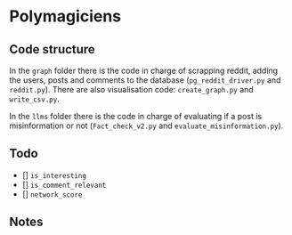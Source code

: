 # Polymagiciens

## Code structure

In the `graph` folder there is the code in charge of scrapping reddit, adding the users, posts and comments to the database (`pg_reddit_driver.py` and `reddit.py`). There are also visualisation code: `create_graph.py` and `write_csv.py`.

In the `llms` folder there is the code in charge of evaluating if a post is misinformation or not (`Fact_check_v2.py` and `evaluate_misinformation.py`).

## Todo

- [] `is_interesting`
- [] `is_comment_relevant`
- [] `network_score`

## Notes

